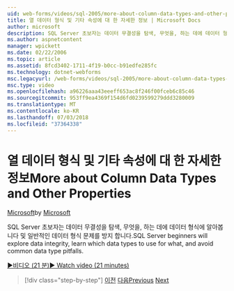 ```yaml
---
uid: web-forms/videos/sql-2005/more-about-column-data-types-and-other-properties
title: 열 데이터 형식 및 기타 속성에 대 한 자세한 정보 | Microsoft Docs
author: microsoft
description: SQL Server 초보자는 데이터 무결성을 탐색, 무엇을, 하는 데에 데이터 형식에 알아봅니다 및 일반적인 데이터 형식 문제를 방지 합니다.
ms.author: aspnetcontent
manager: wpickett
ms.date: 02/22/2006
ms.topic: article
ms.assetid: 8fcd3402-1711-4f19-b0cc-b91edfe285fc
ms.technology: dotnet-webforms
msc.legacyurl: /web-forms/videos/sql-2005/more-about-column-data-types-and-other-properties
msc.type: video
ms.openlocfilehash: a96226aaa43eeeff653ac8f246f00fceb6c85c46
ms.sourcegitcommit: 953ff9ea4369f154d6fd0239599279ddd3280009
ms.translationtype: MT
ms.contentlocale: ko-KR
ms.lasthandoff: 07/03/2018
ms.locfileid: "37364338"
---
```

<a name="more-about-column-data-types-and-other-properties"></a><span data-ttu-id="734ac-103">열 데이터 형식 및 기타 속성에 대 한 자세한 정보</span><span class="sxs-lookup"><span data-stu-id="734ac-103">More about Column Data Types and Other Properties</span></span>
====================
<span data-ttu-id="734ac-104">[Microsoft](https://github.com/microsoft)</span><span class="sxs-lookup"><span data-stu-id="734ac-104">by [Microsoft](https://github.com/microsoft)</span></span>

<span data-ttu-id="734ac-105">SQL Server 초보자는 데이터 무결성을 탐색, 무엇을, 하는 데에 데이터 형식에 알아봅니다 및 일반적인 데이터 형식 문제를 방지 합니다.</span><span class="sxs-lookup"><span data-stu-id="734ac-105">SQL Server beginners will explore data integrity, learn which data types to use for what, and avoid common data type pitfalls.</span></span>

[<span data-ttu-id="734ac-106">&#9654;비디오 (21 분)</span><span class="sxs-lookup"><span data-stu-id="734ac-106">&#9654; Watch video (21 minutes)</span></span>](https://channel9.msdn.com/Blogs/ASP-NET-Site-Videos/more-about-column-data-types-and-other-properties)

> [!div class="step-by-step"]
> <span data-ttu-id="734ac-107">[이전](understanding-database-tables-and-records.md)
> [다음](designing-relational-database-tables.md)</span><span class="sxs-lookup"><span data-stu-id="734ac-107">[Previous](understanding-database-tables-and-records.md)
[Next](designing-relational-database-tables.md)</span></span>

